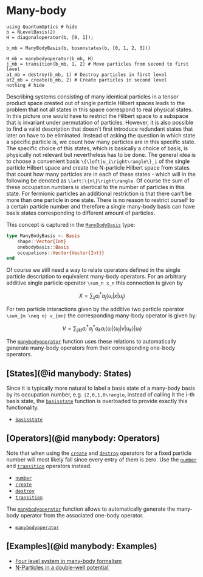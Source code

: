 # Many-body

```@example
using QuantumOptics # hide
b = NLevelBasis(2)
H = diagonaloperator(b, [0, 1]);

b_mb = ManyBodyBasis(b, bosonstates(b, [0, 1, 2, 3]))

H_mb = manybodyoperator(b_mb, H)
j_mb = transition(b_mb, 1, 2) # Move particles from second to first level
a1_mb = destroy(b_mb, 1) # Destroy particles in first level
at2_mb = create(b_mb, 2) # Create particles in second level
nothing # hide
```

Describing systems consisting of many identical particles in a tensor product space created out of single particle Hilbert spaces leads to the problem that not all states in this space correspond to real physical states. In this picture one would have to restrict the Hilbert space to a subspace that is invariant under permutation of particles. However, it is also possible to find a valid description that doesn't first introduce redundant states that later on have to be eliminated. Instead of asking the question in which state a specific particle is, we count how many particles are in this specific state. The specific choice of this states, which is basically a choice of basis, is physically not relevant but nevertheless has to be done. The general idea is to choose a convenient basis ``\{\left|u_i\right\rangle\}_i`` of the single particle Hilbert space and create the N-particle Hilbert space from states that count how many particles are in each of these states - which will in the following be denoted as ``\left|\{n\}\right\rangle``. Of course the sum of these occupation numbers is identical to the number of particles in this state. For fermionic particles an additional restriction is that there can't be more than one particle in one state. There is no reason to restrict ourself to a certain particle number and therefore a single many-body basis can have basis states corresponding to different amount of particles.

This concept is captured in the [`ManyBodyBasis`](@ref) type:

```julia
type ManyBodyBasis <: Basis
    shape::Vector{Int}
    onebodybasis::Basis
    occupations::Vector{Vector{Int}}
end
```

Of course we still need a way to relate operators defined in the single particle description to equivalent many-body operators. For an arbitrary additive single particle operator ``\sum_n x_n`` this connection is given by

```math
    X = \sum_{ij} a_i^\dagger a_j
                    \left\langle u_i \right|
                    x
                    \left| u_j \right\rangle
```

For two particle interactions given by the additive two particle operator ``\sum_{m \neq n} v_{mn}`` the corresponding many-body operator is given by:

```math
    V = \sum_{ijkl} a_i^\dagger a_j^\dagger a_k a_l
            \left\langle u_i \right| \left\langle u_j \right|
            v
            \left| u_k \right\rangle \left| u_l \right\rangle
```

The [`manybodyoperator`](@ref) function uses these relations to automatically generate many-body operators from their corresponding one-body operators.


## [States](@id manybody: States)

Since it is typically more natural to label a basis state of a many-body basis by its occupation number, e.g. ``|2,0,1,0\rangle``, instead of calling it the i-th basis state, the [`basisstate`](@ref) function is overloaded to provide exactly this functionality.

* [`basisstate`](@ref)


## [Operators](@id manybody: Operators)

Note that when using the [`create`](@ref) and [`destroy`](@ref) operators for a fixed particle number will most likely fail since every entry of them is zero. Use the [`number`](@ref) and [`transition`](@ref) operators instead.

* [`number`](@ref)
* [`create`](@ref)
* [`destroy`](@ref)
* [`transition`](@ref)

The [`manybodyoperator`](@ref) function allows to automatically generate the many-body operator from the associated one-body operator.

* [`manybodyoperator`](@ref)


## [Examples](@id manybody: Examples)

* [Four level system in many-body formalism](@ref)
* [N-Particles in a double-well potential`](@ref)
